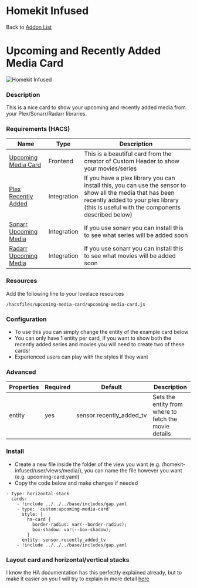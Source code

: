 # Homekit Infused

Back to [Addon List](../addon_list.md)

# Upcoming and Recently Added Media Card
![Homekit Infused](../images/upcoming-card.png)

### Description
This is a nice card to show your upcoming and recently added media from your Plex/Sonarr/Radarr libraries.

### Requirements (HACS)

| Name | Type  | Description |
|----------------------------------|-------------|---------------------------------------------------------------------------------------------------------------------------------------------------------------------------------------------------------|
| [Upcoming Media Card](https://github.com/custom-cards/upcoming-media-card) | Frontend | This is a beautiful card from the creator of Custom Header to show your movies/series |
| [Plex Recently Added](https://github.com/custom-components/sensor.plex_recently_added) | Integration | If you have a plex library you can install this, you can use the sensor to show all the media that has been recently added to your plex library (this is useful with the components described below) |
| [Sonarr Upcoming Media](https://github.com/custom-components/sensor.sonarr_upcoming_media) | Integration | If you use sonarr you can install this to see what series will be added soon |
| [Radarr Upcoming Media](https://github.com/custom-components/sensor.radarr_upcoming_media) | Integration | If you use sonarr you can install this to see what movies will be added soon |

### Resources
Add the following line to your lovelace resources 
```
/hacsfiles/upcoming-media-card/upcoming-media-card.js
```

### Configuration
- To use this you can simply change the entity of the example card below
- You can only have 1 entity per card, if you want to show both the recently added series and movies you will need to create two of these cards!
- Experienced users can play with the styles if they want

### Advanced

| Properties | Required | Default | Description |
|----------------------------------|-------------|----------------------------------|----------------------------------------------------------------------------------------------------------------------------------------------------------------------|
| entity | yes | sensor.recently_added_tv | Sets the entity from where to fetch the movie details |

### Install
- Create a new file inside the folder of the view you want (e.g. /homekit-infused/user/views/media/), you can name the file however you want (e.g. upcoming-card.yaml)
- Copy the code below and make changes if needed

```
- type: horizontal-stack
  cards:
    - !include ../../../base/includes/gap.yaml
    - type: 'custom:upcoming-media-card'
      style: |
        ha-card {
          border-radius: var(--border-radius);
          box-shadow: var(--box-shadow);
        }
      entity: sensor.recently_added_tv 
    - !include ../../../base/includes/gap.yaml
```

### Layout card and horizontal/vertical stacks
I know the HA documentation has this perfectly explained already, but to make it easier on you I will try to explain in more detail [here](../addons/stacks.md)